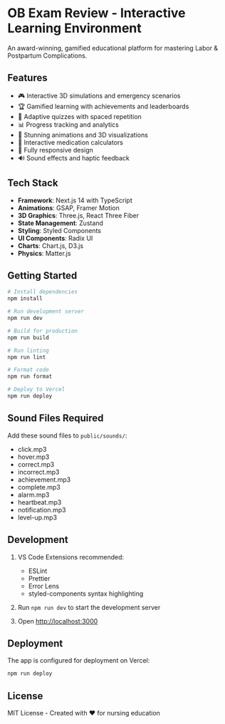 # OB Exam Review - Interactive Learning Environment

An award-winning, gamified educational platform for mastering Labor & Postpartum Complications.

## Features

- 🎮 Interactive 3D simulations and emergency scenarios
- 🏆 Gamified learning with achievements and leaderboards
- 🧠 Adaptive quizzes with spaced repetition
- 📊 Progress tracking and analytics
- 🎨 Stunning animations and 3D visualizations
- 💊 Interactive medication calculators
- 📱 Fully responsive design
- 🔊 Sound effects and haptic feedback

## Tech Stack

- **Framework**: Next.js 14 with TypeScript
- **Animations**: GSAP, Framer Motion
- **3D Graphics**: Three.js, React Three Fiber
- **State Management**: Zustand
- **Styling**: Styled Components
- **UI Components**: Radix UI
- **Charts**: Chart.js, D3.js
- **Physics**: Matter.js

## Getting Started

```bash
# Install dependencies
npm install

# Run development server
npm run dev

# Build for production
npm run build

# Run linting
npm run lint

# Format code
npm run format

# Deploy to Vercel
npm run deploy
```

## Sound Files Required

Add these sound files to `public/sounds/`:
- click.mp3
- hover.mp3
- correct.mp3
- incorrect.mp3
- achievement.mp3
- complete.mp3
- alarm.mp3
- heartbeat.mp3
- notification.mp3
- level-up.mp3

## Development

1. VS Code Extensions recommended:
   - ESLint
   - Prettier
   - Error Lens
   - styled-components syntax highlighting

2. Run `npm run dev` to start the development server
3. Open [http://localhost:3000](http://localhost:3000)

## Deployment

The app is configured for deployment on Vercel:

```bash
npm run deploy
```

## License

MIT License - Created with ❤️ for nursing education
